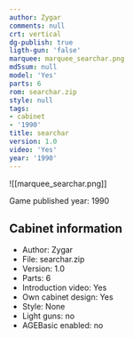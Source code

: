 ```yaml
---
author: Zygar
comments: null
crt: vertical
dg-publish: true
ligth-gun: 'false'
marquee: marquee_searchar.png
md5sum: null
model: 'Yes'
parts: 6
rom: searchar.zip
style: null
tags:
- cabinet
- '1990'
title: searchar
version: 1.0
video: 'Yes'
year: '1990'
---
```


![[marquee_searchar.png]]

Game published year: 1990

## Cabinet information

- Author: Zygar
- File: searchar.zip
- Version: 1.0
- Parts: 6
- Introduction video: Yes
- Own cabinet design: Yes
- Style: None
- Light guns: no
- AGEBasic enabled: no

